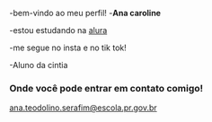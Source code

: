 -bem-vindo ao meu perfil!
-**Ana caroline**

-estou estudando na [alura](https://www.alura.com.br/)

-me segue no insta e no tik tok! 
 
-Aluno da cintia

### Onde você pode entrar em contato comigo!
ana.teodolino.serafim@escola.pr.gov.br
